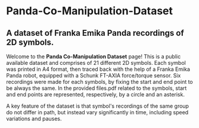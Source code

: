 # Panda-Co-Manipulation-Dataset
## A dataset of Franka Emika Panda recordings of 2D symbols.


Welcome to the **Panda Co-Manipulation Dataset** page!
This is a public available dataset and comprises of 21 different 2D symbols. Each symbol was printed in A4 format, then traced back with the help of a Franka Emika Panda robot, equipped with a Schunk FT-AXIA force/torque sensor.
Six recordings were made for each symbols, by fixing the start and end point to be always the same. In the provided files.pdf related to the symbols, start and end points are represented, respectively, by a circle and an asterisk.



A key feature of the dataset is that symbol's recordings of the same group do not differ in path, but instead vary significantly in time, including speed variations and pauses.



